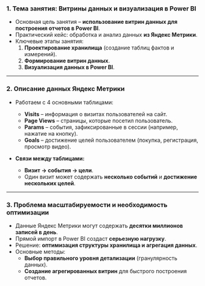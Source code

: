 ### **1. Тема занятия: Витрины данных и визуализация в Power BI**

- Основная цель занятия – **использование витрин данных для построения отчетов в Power BI**.
- Практический кейс: обработка и анализ данных **из Яндекс Метрики**.
- Ключевые этапы занятия:
    1. **Проектирование хранилища** (создание таблиц фактов и измерений).
    2. **Формирование витрин данных**.
    3. **Визуализация данных в Power BI**.

---

### **2. Описание данных Яндекс Метрики**

- Работаем с 4 основными таблицами:
    
    - **Visits** – информация о визитах пользователей на сайт.
    - **Page Views** – страницы, которые посетил пользователь.
    - **Params** – события, зафиксированные в сессии (например, нажатие на кнопку).
    - **Goals** – достижение целей пользователем (покупка, регистрация, просмотр видео).
- **Связи между таблицами:**
    
    - **Визит → события → цели**.
    - Один визит может содержать **несколько событий** и **достижение нескольких целей**.

---

### **3. Проблема масштабируемости и необходимость оптимизации**

- Данные Яндекс Метрики могут содержать **десятки миллионов записей в день**.
- Прямой импорт в Power BI создаст **серьезную нагрузку**.
- Решение: **оптимизация структуры хранилища и агрегация данных**.
- Основные методы:
    - **Выбор правильного уровня детализации** (гранулярность данных).
    - **Создание агрегированных витрин** для быстрого построения отчетов.
